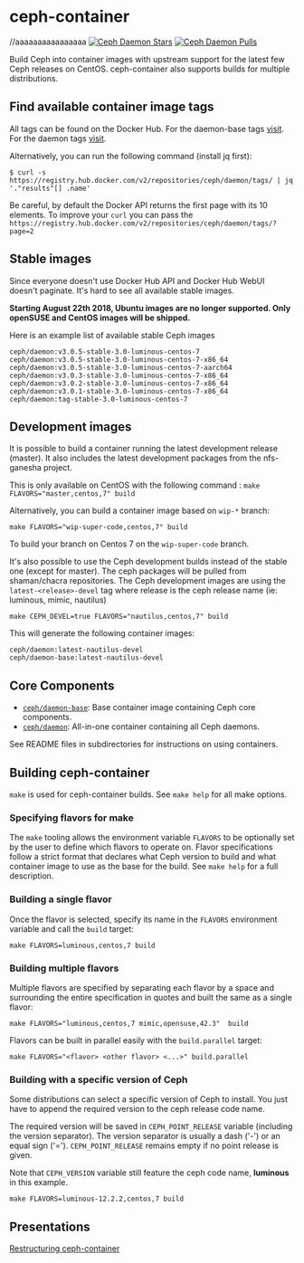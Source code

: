 ceph-container
==============
//aaaaaaaaaaaaaaaa
[![Ceph Daemon Stars](https://img.shields.io/docker/stars/ceph/daemon.svg)](https://hub.docker.com/r/ceph/daemon)
[![Ceph Daemon Pulls](https://img.shields.io/docker/pulls/ceph/daemon.svg)](https://hub.docker.com/r/ceph/daemon)

Build Ceph into container images with upstream support for the latest few Ceph
releases on CentOS. ceph-container also supports builds for multiple distributions.

Find available container image tags
-----------------------------------

All tags can be found on the Docker Hub.
For the daemon-base tags [visit](https://hub.docker.com/r/ceph/daemon-base/tags/).
For the daemon tags [visit](https://hub.docker.com/r/ceph/daemon/tags/).

Alternatively, you can run the following command (install jq first):

```
$ curl -s https://registry.hub.docker.com/v2/repositories/ceph/daemon/tags/ | jq '."results"[] .name'
```

Be careful, by default the Docker API returns the first page with its 10 elements.
To improve your `curl` you can pass the `https://registry.hub.docker.com/v2/repositories/ceph/daemon/tags/?page=2`

Stable images
-------------
Since everyone doesn't use Docker Hub API and Docker Hub WebUI doesn't paginate. It's hard to see all available stable images.

**Starting August 22th 2018, Ubuntu images are no longer supported. Only openSUSE and CentOS images will be shipped.**

Here is an example list of available stable Ceph images

```
ceph/daemon:v3.0.5-stable-3.0-luminous-centos-7
ceph/daemon:v3.0.5-stable-3.0-luminous-centos-7-x86_64
ceph/daemon:v3.0.5-stable-3.0-luminous-centos-7-aarch64
ceph/daemon:v3.0.3-stable-3.0-luminous-centos-7-x86_64
ceph/daemon:v3.0.2-stable-3.0-luminous-centos-7-x86_64
ceph/daemon:v3.0.1-stable-3.0-luminous-centos-7-x86_64
ceph/daemon:tag-stable-3.0-luminous-centos-7
```

Development images
------------------
It is possible to build a container running the latest development release (master). It also includes the latest development packages from the nfs-ganesha project.

This is only available on CentOS with the following command :
`make FLAVORS="master,centos,7" build`

Alternatively, you can build a container image based on `wip-*` branch:

`make FLAVORS="wip-super-code,centos,7" build`

To build your branch on Centos 7 on the `wip-super-code` branch.

It's also possible to use the Ceph development builds instead of the stable one (except for master).
The ceph packages will be pulled from shaman/chacra repositories.
The Ceph development images are using the `latest-<release>-devel` tag where release is the ceph
release name (ie: luminous, mimic, nautilus)

`make CEPH_DEVEL=true FLAVORS="nautilus,centos,7" build`

This will generate the following container images:

```
ceph/daemon:latest-nautilus-devel
ceph/daemon-base:latest-nautilus-devel
```

Core Components
---------------

- [`ceph/daemon-base`](src/daemon-base/): Base container image containing Ceph core components.
- [`ceph/daemon`](src/daemon/): All-in-one container containing all Ceph daemons.

See README files in subdirectories for instructions on using containers.


Building ceph-container
-----------------------
`make` is used for ceph-container builds. See `make help` for all make options.

### Specifying flavors for make
The `make` tooling allows the environment variable `FLAVORS` to be optionally set by the user to
define which flavors to operate on. Flavor specifications follow a strict format that declares what
Ceph version to build and what container image to use as the base for the build. See `make help` for
a full description.

### Building a single flavor
Once the flavor is selected, specify its name in the `FLAVORS` environment variable and call the
`build` target:
```
make FLAVORS=luminous,centos,7 build
```

### Building multiple flavors
Multiple flavors are specified by separating each flavor by a space and surrounding the entire
specification in quotes and built the same as a single flavor:
```
make FLAVORS="luminous,centos,7 mimic,opensuse,42.3"  build
```

Flavors can be built in parallel easily with the `build.parallel` target:
```
make FLAVORS="<flavor> <other flavor> <...>" build.parallel
```

### Building with a specific version of Ceph
Some distributions can select a specific version of Ceph to install.
You just have to append the required version to the ceph release code name.

The required version will be saved in `CEPH_POINT_RELEASE` variable (including the version separator).
The version separator is usually a dash ('-') or an equal sign ('=').
`CEPH_POINT_RELEASE` remains empty if no point release is given.

Note that `CEPH_VERSION` variable still feature the ceph code name, **luminous** in this example.

```
make FLAVORS=luminous-12.2.2,centos,7 build
```

## Presentations

<p><a href="https://docs.google.com/presentation/d/e/2PACX-1vQsN2ywxSibTSH-p-0PpNWpKTSfSSLx3gApetKzmuLiMwKm0Sk9mg-Swnae-m5tKkHwCGULDfFOJsvJ/pub?start=false&loop=false&delayms=3000"> Restructuring ceph-container </a></p>
